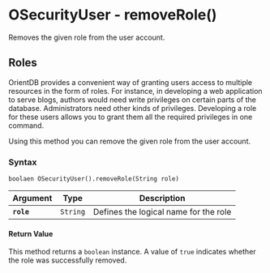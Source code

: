 
# OSecurityUser - removeRole()

Removes the given role from the user account.

## Roles

OrientDB provides a convenient way of granting users access to multiple resources in the form of roles.  For instance, in developing a web application to serve blogs, authors would need write privileges on certain parts of the database.  Administrators need other kinds of privileges.  Developing a role for these users allows you to grant them all the required privileges in one command.

Using this method you can remove the given role from the user account.

### Syntax

```
boolaen OSecurityUser().removeRole(String role)
```

| Argument | Type | Description |
|---|---|---|
| **`role`** | `String` | Defines the logical name for the role |

#### Return Value

This method returns a `boolean` instance.  A value of `true` indicates whether the role was successfully removed.

